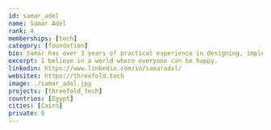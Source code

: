 ```yaml
---
id: samar_adel
name: Samar Adel
rank: 4
memberships: [tech]
category: [foundation]
bio: Samar has over 3 years of practical experience in designing, implementing software, including web and mobile UI development, API design and she is passionate about everything Javascript, Designing pages as well. she loves exploring new libraries.
excerpt: I believe in a world where everyone can be happy.
linkedin: https://www.linkedin.com/in/samaradel/
websites: https://threefold.tech
image: ./samar_adel.jpg
projects: [threefold_tech]
countries: [Egypt]
cities: [Cairo]
private: 0
---
```


